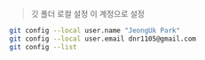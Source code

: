 > 깃 폴더 로컬 설정 이 계정으로 설정 

``` sh
git config --local user.name "JeongUk Park"
git config --local user.email dnr1105@gmail.com
git config --list
```
